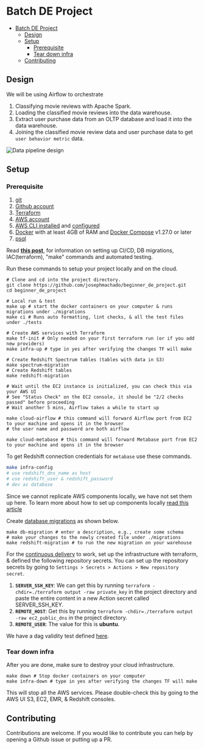# Batch DE Project

- [Batch DE Project](#beginner-de-project---batch-edition)
  - [Design](#design)
  - [Setup](#setup)
    - [Prerequisite](#prerequisite)
    - [Tear down infra](#tear-down-infra)
  - [Contributing](#contributing)

## Design

We will be using Airflow to orchestrate

1. Classifying movie reviews with Apache Spark.
2. Loading the classified movie reviews into the data warehouse.
3. Extract user purchase data from an OLTP database and load it into the data warehouse.
4. Joining the classified movie review data and user purchase data to get `user behavior metric` data.

![Data pipeline design](assets/images/de_proj_design.png)

## Setup

### Prerequisite

1. [git](https://git-scm.com/book/en/v2/Getting-Started-Installing-Git)
2. [Github account](https://github.com/)
3. [Terraform](https://learn.hashicorp.com/tutorials/terraform/install-cli) 
4. [AWS account](https://aws.amazon.com/) 
5. [AWS CLI installed](https://docs.aws.amazon.com/cli/latest/userguide/install-cliv2.html) and [configured](https://docs.aws.amazon.com/cli/latest/userguide/cli-chap-configure.html)
6. [Docker](https://docs.docker.com/engine/install/) with at least 4GB of RAM and [Docker Compose](https://docs.docker.com/compose/install/) v1.27.0 or later
7. [psql](https://blog.timescale.com/tutorials/how-to-install-psql-on-mac-ubuntu-debian-windows/)

Read **[this post](https://www.startdataengineering.com/post/data-engineering-projects-with-free-template/)**, for information on setting up CI/CD, DB migrations, IAC(terraform), "make" commands and automated testing.

Run these commands to setup your project locally and on the cloud.

```shell
# Clone and cd into the project directory.
git clone https://github.com/josephmachado/beginner_de_project.git
cd beginner_de_project

# Local run & test
make up # start the docker containers on your computer & runs migrations under ./migrations
make ci # Runs auto formatting, lint checks, & all the test files under ./tests

# Create AWS services with Terraform
make tf-init # Only needed on your first terraform run (or if you add new providers)
make infra-up # type in yes after verifying the changes TF will make

# Create Redshift Spectrum tables (tables with data in S3)
make spectrum-migration
# Create Redshift tables
make redshift-migration

# Wait until the EC2 instance is initialized, you can check this via your AWS UI
# See "Status Check" on the EC2 console, it should be "2/2 checks passed" before proceeding
# Wait another 5 mins, Airflow takes a while to start up

make cloud-airflow # this command will forward Airflow port from EC2 to your machine and opens it in the browser
# the user name and password are both airflow

make cloud-metabase # this command will forward Metabase port from EC2 to your machine and opens it in the browser
```

To get Redshift connection credentials for `metabase`  use these commands.

```bash
make infra-config
# use redshift_dns_name as host
# use redshift_user & redshift_password
# dev as database
```

Since we cannot replicate AWS components locally, we have not set them up here. To learn more about how to set up components locally [read this article](https://www.startdataengineering.com/post/setting-up-e2e-tests/)

Create [database migrations](https://www.startdataengineering.com/post/data-engineering-projects-with-free-template/#43-database-migrations) as shown below.

```shell
make db-migration # enter a description, e.g., create some schema
# make your changes to the newly created file under ./migrations
make redshift-migration # to run the new migration on your warehouse
```

For the [continuous delivery](https://github.com/josephmachado/beginner_de_project/blob/master/.github/workflows/cd.yml) to work, set up the infrastructure with terraform, & defined the following repository secrets. You can set up the repository secrets by going to `Settings > Secrets > Actions > New repository secret`.

1. **`SERVER_SSH_KEY`**: We can get this by running `terraform -chdir=./terraform output -raw private_key` in the project directory and paste the entire content in a new Action secret called SERVER_SSH_KEY.
2. **`REMOTE_HOST`**: Get this by running `terraform -chdir=./terraform output -raw ec2_public_dns` in the project directory.
3. **`REMOTE_USER`**: The value for this is **ubuntu**.

We have a dag validity test defined [here](test/dag/test_dag_validity.py).

### Tear down infra

After you are done, make sure to destroy your cloud infrastructure.

```shell
make down # Stop docker containers on your computer
make infra-down # type in yes after verifying the changes TF will make
```

This will stop all the AWS services. Please double-check this by going to the AWS UI S3, EC2, EMR, & Redshift consoles.

## Contributing

Contributions are welcome. If you would like to contribute you can help by opening a Github issue or putting up a PR.
